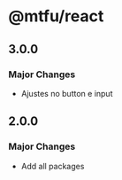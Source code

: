 # @mtfu/react

## 3.0.0

### Major Changes

- Ajustes no button e input

## 2.0.0

### Major Changes

- Add all packages
